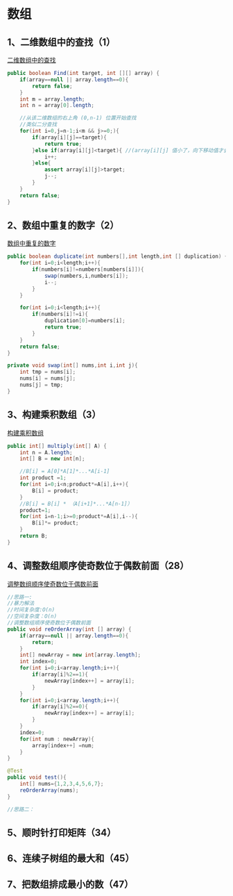 # 数组

## 1、二维数组中的查找（1）

[二维数组中的查找](https://www.nowcoder.com/practice/abc3fe2ce8e146608e868a70efebf62e?tpId=13&tqId=11154&tPage=1&rp=1&ru=/ta/coding-interviews&qru=/ta/coding-interviews/question-ranking)

```java
public boolean Find(int target, int [][] array) {
    if(array==null || array.length==0){
        return false;
    }
    int m = array.length;
    int n = array[0].length;

    //从该二维数组的右上角 (0,n-1) 位置开始查找
    //类似二分查找
    for(int i=0,j=n-1;i<m && j>=0;){
        if(array[i][j]==target){
            return true;
        }else if(array[i][j]<target){ //(array[i][j] 值小了，向下移动值才会变大
            i++;
        }else{
            assert array[i][j]>target;
            j--;
        }
    }
    return false;
}
```

## 2、数组中重复的数字（2）

[数组中重复的数字](https://www.nowcoder.com/practice/623a5ac0ea5b4e5f95552655361ae0a8?tpId=13&tqId=11203&tPage=1&rp=1&ru=/ta/coding-interviews&qru=/ta/coding-interviews/question-ranking)

```java
public boolean duplicate(int numbers[],int length,int [] duplication) {
    for(int i=0;i<length;i++){
        if(numbers[i]!=numbers[numbers[i]]){
            swap(numbers,i,numbers[i]);
            i--;
        }
    }

    for(int i=0;i<length;i++){
        if(numbers[i]!=i){
            duplication[0]=numbers[i];
            return true;
        }
    }
    return false;
}

private void swap(int[] nums,int i,int j){
    int tmp = nums[i];
    nums[i] = nums[j];
    nums[j] = tmp;
}
```

## 3、构建乘积数组（3）

[构建乘积数组](https://www.nowcoder.com/practice/94a4d381a68b47b7a8bed86f2975db46?tpId=13&tqId=11204&tPage=1&rp=1&ru=/ta/coding-interviews&qru=/ta/coding-interviews/question-ranking)

```java
public int[] multiply(int[] A) {
    int n = A.length;
    int[] B = new int[n];

    //B[i] = A[0]*A[1]*...*A[i-1]
    int product =1;
    for(int i=0;i<n;product*=A[i],i++){
        B[i] = product;
    }
    //B[i] = B[i] * （A[i+1]*...*A[n-1]）
    product=1;
    for(int i=n-1;i>=0;product*=A[i],i--){
        B[i]*= product;
    }
    return B;
}
```

## 4、调整数组顺序使奇数位于偶数前面（28）

[调整数组顺序使奇数位于偶数前面](https://www.nowcoder.com/practice/beb5aa231adc45b2a5dcc5b62c93f593?tpId=13&tqId=11166&tPage=1&rp=1&ru=/ta/coding-interviews&qru=/ta/coding-interviews/question-ranking)

```java
//思路一:
//暴力解法
//时间复杂度:O(n)
//空间复杂度：O(n)
//调整数组顺序使奇数位于偶数前面
public void reOrderArray(int [] array) {
    if(array==null || array.length==0){
        return;
    }
    int[] newArray = new int[array.length];
    int index=0;
    for(int i=0;i<array.length;i++){
        if(array[i]%2==1){
            newArray[index++] = array[i];
        }
    }
    for(int i=0;i<array.length;i++){
        if(array[i]%2==0){
            newArray[index++] = array[i];
        }
    }
    index=0;
    for(int num : newArray){
        array[index++] =num;
    }
}

@Test
public void test(){
    int[] nums={1,2,3,4,5,6,7};
    reOrderArray(nums);
}
```

```java
//思路二：

```

## 5、顺时针打印矩阵（34）

## 6、连续子树组的最大和（45）

## 7、把数组排成最小的数（47）